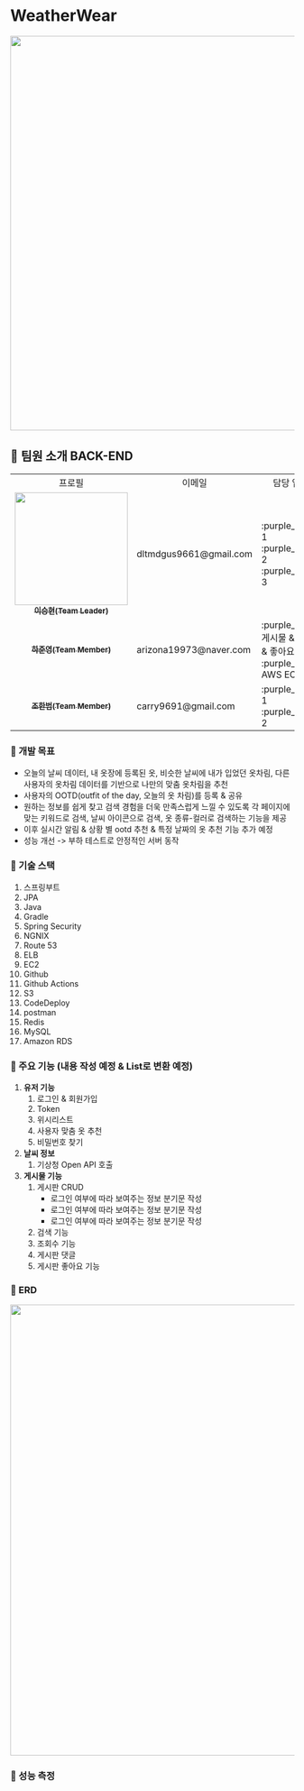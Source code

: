 # WeatherWear
<img src="https://file.notion.so/f/f/83c75a39-3aba-4ba4-a792-7aefe4b07895/8d75ca45-6c1b-438b-aeb1-d7ee14b6a3a0/1.jpg?table=block&id=bf1f7ee6-9206-4982-b7bf-60211dc05a98&spaceId=83c75a39-3aba-4ba4-a792-7aefe4b07895&expirationTimestamp=1723881600000&signature=Ij18XWOmws8w_h_mYDgxVgdk-mViF7Kz7sjuMYWTXow&downloadName=1.jpg" width="700px;" alt=""/>

## 🌈 팀원 소개 BACK-END
<table>

  <tbody>
    	<tr>
		  <td align="center">프로필</td>
	          <td align="center">이메일</td>
		<td align="center">담당 업무</td>
		  <td align="center" colspan="2">개발 기간</td>
	 </tr>	 
    <tr>
      <td align="center">
	      <a href="https://github.com/seunghyeonlee9661" target="_blank">
	      <img src="" width="200px;" alt=""/>
	      <br />
	      <sub><b>이승현(Team Leader)</b></sub>
	      </a>
	      <br />
       	      </td>
        <td align="left">
	   dltmdgus9661@gmail.com
     	    </td>
      <td align="left">
	    :purple_heart: 1 <br />
	    :purple_heart: 2 <br />
	    :purple_heart: 3 <br />
     	    </td>
      <td align="center" rowspan="5">
	    2024.07.19 ~ 2023.08.16 (약 4주)
      </td>
   <tr/>
   <tr>
      <td align="center">
	      <a href="https://github.com/HaJunyoung" target="_blank">
	      <img src="" alt=""/>
	      <br />
	      <sub><b>하준영(Team Member)</b></sub>
	      </a>
	      <br />
       	      </td>
      <td align="left">
	   arizona19973@naver.com
     	    </td>
      <td align="left">
	    :purple_heart: 게시물 & 댓글 & 좋아요 <br />
	    :purple_heart: AWS EC2 <br />
     	    </td>
   <tr/>
   <tr>
      <td align="center">
	      <a href="https://github.com/HanBeom98" target="_blank">
	      <img src="" alt=""/>
	      <br />
	      <sub><b>조한범(Team Member)</b></sub>
	      </a>
	      <br />
       	      </td>
      <td align="left">
	   carry9691@gmail.com
     	    </td>
      <td align="left">
	    :purple_heart: 1 <br />
	    :purple_heart: 2 <br />
     	    </td>
   <tr/>
  </tbody>
</table>


### 💚 개발 목표
<ul>
	<li>오늘의 날씨 데이터, 내 옷장에 등록된 옷, 비슷한 날씨에 내가 입었던 옷차림, 다른 사용자의 옷차림 데이터를 기반으로 나만의 맞춤 옷차림을 추천</li>
	<li>사용자의 OOTD(outfit of the day, 오늘의 옷 차림)를 등록 & 공유</li>
	<li>원하는 정보를 쉽게 찾고 검색 경험을 더욱 만족스럽게 느낄 수 있도록 각 페이지에 맞는 키워드로 검색, 날씨 아이콘으로 검색, 옷 종류-컬러로 검색하는 기능을 제공</li>
	<li>이후 실시간 알림 & 상황 별 ootd 추천 & 특정 날짜의 옷 추천 기능 추가 예정</li>
	<li>성능 개선 -> 부하 테스트로 안정적인 서버 동작</li>
</ul>
		
### 💚 기술 스택 

1. 스프링부트
2. JPA
3. Java
4. Gradle
5. Spring Security
6. NGNIX
7. Route 53
8. ELB
9. EC2
10. Github
11. Github Actions
12. S3
13. CodeDeploy
14. postman
15. Redis
16. MySQL
17. Amazon RDS

### 💚 주요 기능 (내용 작성 예정 & List로 변환 예정)
<ol>
  <li><strong>유저 기능</strong>
    <ol>
      <li>로그인 & 회원가입</li>
      <li>Token</li>
      <li>위시리스트</li>
      <li>사용자 맞춤 옷 추천</li>
      <li>비밀번호 찾기</li>
    </ol>
  </li>
  <li><strong>날씨 정보</strong>
    <ol>
      <li>기상청 Open API 호출</li>
    </ol>
  </li>
  <li><strong>게시물 기능</strong>
    <ol>
      <li>게시판 CRUD
        <ul>
          <li>로그인 여부에 따라 보여주는 정보 분기문 작성</li>
          <li>로그인 여부에 따라 보여주는 정보 분기문 작성</li>
          <li>로그인 여부에 따라 보여주는 정보 분기문 작성</li>
        </ul>
      </li>
      <li>검색 기능</li>
      <li>조회수 기능</li>
      <li>게시판 댓글</li>
      <li>게시판 좋아요 기능</li>
    </ol>
  </li>
</ol>
 



### 💚 ERD
<img src="https://file.notion.so/f/f/580978a3-c9a7-47f5-bafb-ccd33c1fd74a/4e80565c-8046-42a7-a0dd-56f709b75f05/Untitled.png?table=block&id=4f08046d-8ed4-45e1-969a-b1c9f2bc6820&spaceId=580978a3-c9a7-47f5-bafb-ccd33c1fd74a&expirationTimestamp=1723874400000&signature=6GBXjW6ONfIF7Zedq18daQZ1EwQKR63HHG8omMPbFCI&downloadName=Untitled.png" width="800px;" alt=""/>

### 💚 성능 측정






